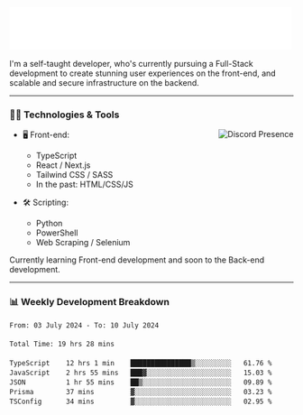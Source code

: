 <img src="assets/wave.svg" alt=":wave:" />

I'm a self-taught developer, who's currently pursuing a Full-Stack development to create stunning user experiences on the front-end, and scalable and secure infrastructure on the backend.

---

### 🧑‍💻 Technologies & Tools

<a href="https://discord.com/users/414304208649453568" target="_blank" rel="nofollow">
   <img src="https://lanyard-profile-readme.vercel.app/api/414304208649453568?idleMessage=Probably%20doing%20something%20else..." alt="Discord Presence" align="right">
</a>

- 🖥️ Front-end:

  - TypeScript
  - React / Next.js
  - Tailwind CSS / SASS
  - In the past: HTML/CSS/JS

- 🛠 Scripting:

  - Python
  - PowerShell
  - Web Scraping / Selenium

Currently learning Front-end development and soon to the Back-end development.

---

### 📊 Weekly Development Breakdown

<!-- ![ccrsxx's GitHub Stats](https://github-readme-stats.vercel.app/api?username=ccrsxx&count_private=true&theme=tokyonight) -->
<!-- ![ccrsxx's Top Langs](https://github-readme-stats.vercel.app/api/top-langs/?username=ccrsxx&hide=lua,java,html&theme=tokyonight) -->

<!--START_SECTION:waka-->

```txt
From: 03 July 2024 - To: 10 July 2024

Total Time: 19 hrs 28 mins

TypeScript    12 hrs 1 min    ███████████████▒░░░░░░░░░   61.76 %
JavaScript    2 hrs 55 mins   ███▓░░░░░░░░░░░░░░░░░░░░░   15.03 %
JSON          1 hr 55 mins    ██▒░░░░░░░░░░░░░░░░░░░░░░   09.89 %
Prisma        37 mins         ▓░░░░░░░░░░░░░░░░░░░░░░░░   03.23 %
TSConfig      34 mins         ▓░░░░░░░░░░░░░░░░░░░░░░░░   02.95 %
```

<!--END_SECTION:waka-->
